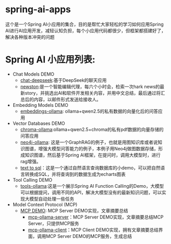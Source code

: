 # spring-ai-apps
这个是一个Spring AI小应用的集合，目的是帮忙大家轻松的学习如何应用Spring AI进行AI应用开发，减轻认知负担，每个小应用代码都很少，但框架都搭建好了，解决各种版本冲突的问题
# Spring AI 小应用列表:
- Chat Models DEMO 
  - [chat-deepseek](chat-deepseek):基于DeepSeek的聊天应用
  - [newston](newston):是一个智能编辑代理，每六个小时会，检索一次hark news的最新story，并挑选出AI和软件开发相关内容，并用中文总结，最后通过将汇总后的内容，以邮件形式发送给接收人。
- Embedding Models DEMO 
  - [embeddings-ollama](embeddings-ollama): ollama+qwen2.5的私有数据的向量化后的问答应用
- Vector Databases DEMO 
  - [chroma-ollama](chroma-ollama):ollama+qwen2.5+chroma的私有pdf数据的向量存储的问答应用
  - [neo4j-ollama](neo4j-ollama): 这是一个GraphRAG的例子，也就是用图知识库或者说知识图谱，增强大模型问答能力的例子，本例子用Neo4j做图数据存储，形成知识图谱，然后基于Spring AI框架，在提问时，调用大模型时，进行rag增强。
  - [text to sql](text-to-sql)：这是一个通过自然语言查询数据库的小demo，可以把自然语言转换成SQL，并将查询到的数据生成为echarts图表
- Tool Calling DEMO
  - [tools-ollama](tools-ollama):这是一个展示Spring AI Function Calling的Demo，大模型可以根据提问，调用不同的API，解决大模型没有的最新知识问题，可以实现大模型自动处理一些任务
- Model Context Protocol (MCP)
  - [MCP DEMO](mcp-ollama): MCP Server DEMO实现，文章摘要总结
    - [mcp-ollama-server](mcp-ollama/mcp-ollama-server)：MCP Server DEMO实现，文章摘要总结MCP Server，只提供MCP服务
    - [mcp-ollama-client](mcp-ollama/mcp-ollama-client)：MCP Client DEMO实现，拥有文章摘要总结界面，调用MCP Server DEMO的MCP服务，生成总结